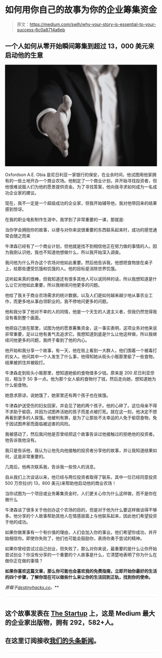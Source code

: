 # 如何用你自己的故事为你的企业筹集资金

> 原文：<https://medium.com/swlh/why-your-story-is-essential-to-your-success-6c0a8714a6eb>

## 一个人如何从零开始瞬间筹集到超过 13，000 美元来启动他的生意

![](img/79edaa7d0c46ac246151e8c1849e5348.png)

Oxfordson A.E. Obia 是尼日利亚一家银行的保安，在业余时间，他试图用他家拥有的一些土地开办一个商业农场。他制定了一个商业计划，并开始寻找投资者，但他很难说服人们为他的愿景提供资金。为了寻找答案，他向我寻求如何成为一名成功企业家的建议。

现在，我不一定是一个超级成功的企业家，但我开始辅导他，我对他带回来的结果感到惊讶。

在我的职业电影制作生涯中，我学到了非常重要的一课，那就是:

当你学会拥抱你的故事，以便与对你来说很重要的东西联系起来时，成功的感觉通常会随之而来

牛津森已经有了一个商业计划，但他就是找不到相信他正在努力做的事情的人。因为我刚认识他，我也不知道他想做什么，所以我开始深入调查。

我问他为什么开办这个农场对他如此重要。然后他告诉我，他想把食物放在桌子上，给那些遭受饥饿和饥饿的人。他的目标是消除世界饥饿。

这听起来真的很棒，但我知道还有很多其他人可以说同样的话，所以我想知道是什么让它对他如此重要，所以我继续问他更多的问题。

他给了我关于商业农场需求的统计数据，以及人们是如何越来越少地从事农业工作，而更多地从事白领职业的。我不停地问更多的问题。

他和我分享了他对不幸的人的同情，他是一个天生的人道主义者，但我仍然觉得我没有看到整个画面。

他把自己放在那里，试图为他的愿景筹集资金，这一事实表明，这项业务对他来说非常重要，足以让他有勇气去追求它。我想知道到底是什么让他这样做，所以我继续问他更多的问题，我终于看到了他的内心。

他开始和我分享一个故事，有一天，他在街上看到一大群人，他们围着一个被毒打的女人。他问其中一个人发生了什么事，他得知她从街头小贩那里偷了一些食物，结果被抓住并被殴打。

牛津森走到街头小贩那里，想知道她偷的食物值多少钱。原来是 200 尼日利亚奈拉，相当于 50 多一点。他为那个女人偷的食物付了钱，然后走向她，想知道她为什么偷食物。

她恳求原谅，说她饿了，她家里还有两个孩子也在挨饿。

牛津森护送受伤的妇女回家，并会见了她的两个孩子。他的心碎了。这位母亲不得不求助于偷窃，并因为试图养活她的孩子而差点被打死。就在这一刻，他决定不想再看到更多的人挨饿。他被判有罪，是为了让那些不太幸运的人免于偷窃食物，免于因试图养家而面临被迫害的风险。

我被感动了，然后我问他是否曾经把这个故事告诉过他接触过的拒绝他的投资者。他告诉我他没有。

我只是告诉他，我认为让他先向他接触的投资者分享他的故事，并让我知道结果如何，这是非常重要的。

几周后，他再次联系我，告诉我一些惊人的消息。

自从我们上次谈话以来，他已经与两位投资者取得了联系，其中一位已经同意投资 500 万奈拉(约 13，800 美元)来帮助他启动他的商业农场！

当你试图为一个项目或业务筹集资金时，人们更关心你为什么这样做，而不是你在做什么

牛津森谈了很多关于他创办这个农场的目的，但是对于他为什么要这样做谈得不够多。他分享的个人故事帮助其他人在情感层面上与他联系起来，因此他们希望投资于他的成功。

如果你做某事有一个有价值的理由，人们会加入你的事业。他们希望你成功，并开始相信你。即使你失败了，他们也可能会鼓励你，表扬你勇于尝试的精神。

如果你曾经尝试过自己创业，但失败了，那么对你来说，最重要的是什么让你开始尝试创业？你没有分享的一个重要的个人故事是什么，它清楚地表明了你为什么在做你正在做的事情？

**如果你喜欢这篇文章，那么你可能也会喜欢我的免费指南，**[](https://mailchi.mp/de7ebe746809/destiny-hacks-free-guide)****立即开始你最好的生活的四个步骤，了解你现在可以做些什么来让你的生活回到正轨，找到你的使命。****

***原载于*[*destinyhacks.co*](http://destinyhacks.co/how-one-man-raised-over-13000-from-scratch-to-launch-his-business-in-less-than-30-days/)*。***

**![](img/731acf26f5d44fdc58d99a6388fe935d.png)**

## **这个故事发表在 [The Startup](https://medium.com/swlh) 上，这是 Medium 最大的企业家出版物，拥有 292，582+人。**

## **在这里订阅接收[我们的头条新闻](http://growthsupply.com/the-startup-newsletter/)。**

**![](img/731acf26f5d44fdc58d99a6388fe935d.png)**